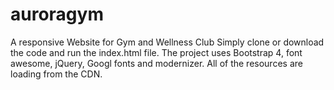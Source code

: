 # auroragym
A responsive Website for Gym and Wellness Club
Simply clone or download the code and run the index.html file.
The project uses Bootstrap 4, font awesome, jQuery, Googl fonts and modernizer. All of the resources are loading from the CDN. 
